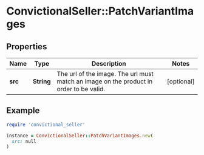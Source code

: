 # ConvictionalSeller::PatchVariantImages

## Properties

| Name | Type | Description | Notes |
| ---- | ---- | ----------- | ----- |
| **src** | **String** | The url of the image. The url must match an image on the product in order to be valid. | [optional] |

## Example

```ruby
require 'convictional_seller'

instance = ConvictionalSeller::PatchVariantImages.new(
  src: null
)
```

